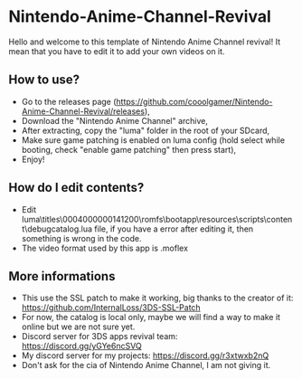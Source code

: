 # Nintendo-Anime-Channel-Revival
Hello and welcome to this template of Nintendo Anime Channel revival! It mean that you have to edit it to add your own videos on it.

## How to use?
* Go to the releases page (https://github.com/cooolgamer/Nintendo-Anime-Channel-Revival/releases),
* Download the "Nintendo Anime Channel" archive,
* After extracting, copy the "luma" folder in the root of your SDcard,
* Make sure game patching is enabled on luma config (hold select while booting, check "enable game patching" then press start),
* Enjoy!

## How do I edit contents?
* Edit luma\titles\0004000000141200\romfs\bootapp\resources\scripts\content\debugcatalog.lua file, if you have a error after editing it, then something is wrong in the code.
* The video format used by this app is .moflex

## More informations
* This use the SSL patch to make it working, big thanks to the creator of it: https://github.com/InternalLoss/3DS-SSL-Patch
* For now, the catalog is local only, maybe we will find a way to make it online but we are not sure yet.
* Discord server for 3DS apps revival team: https://discord.gg/yGYe6ncSVQ
* My discord server for my projects: https://discord.gg/r3xtwxb2nQ
* Don't ask for the cia of Nintendo Anime Channel, I am not giving it.
